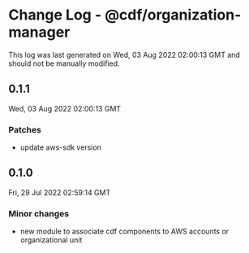 # Change Log - @cdf/organization-manager

This log was last generated on Wed, 03 Aug 2022 02:00:13 GMT and should not be manually modified.

## 0.1.1

Wed, 03 Aug 2022 02:00:13 GMT

### Patches

- update aws-sdk version

## 0.1.0

Fri, 29 Jul 2022 02:59:14 GMT

### Minor changes

- new module to associate cdf components to AWS accounts or organizational unit
